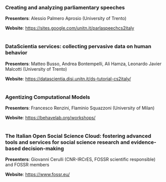 
### Creating and analyzing parliamentary speeches
**Presenters**: Alessio Palmero Aprosio (University of Trento)<br/>

**Website**: <a href="https://sites.google.com/unitn.it/parlaspeechcs2italy">https://sites.google.com/unitn.it/parlaspeechcs2italy</a>
<br/>
<br/>

### DataScientia services: collecting pervasive data on human behavior
**Presenters**: Matteo Busso, Andrea Bontempelli, Ali Hamza, Leonardo Javier Malcotti (University of Trento)<br/>

**Website**: <a href="https://datascientia.disi.unitn.it/ds-tutorial-cs2italy/">https://datascientia.disi.unitn.it/ds-tutorial-cs2italy/</a>
<br/>
<br/>

### Agentizing Computational Models
**Presenters**: Francesco Renzini, Flaminio Squazzoni (University of Milan)<br/>

**Website**: <a href="https://behavelab.org/workshops/">https://behavelab.org/workshops/</a>
<br/>
<br/>

### The Italian Open Social Science Cloud: fostering advanced tools and services for social science research and evidence-based decision-making

**Presenters**:  Giovanni Cerulli (CNR-IRCrES, FOSSR scientific responsible) and FOSSR members<br/>

**Website**: <a href="https://www.fossr.eu/">https://www.fossr.eu/</a>

